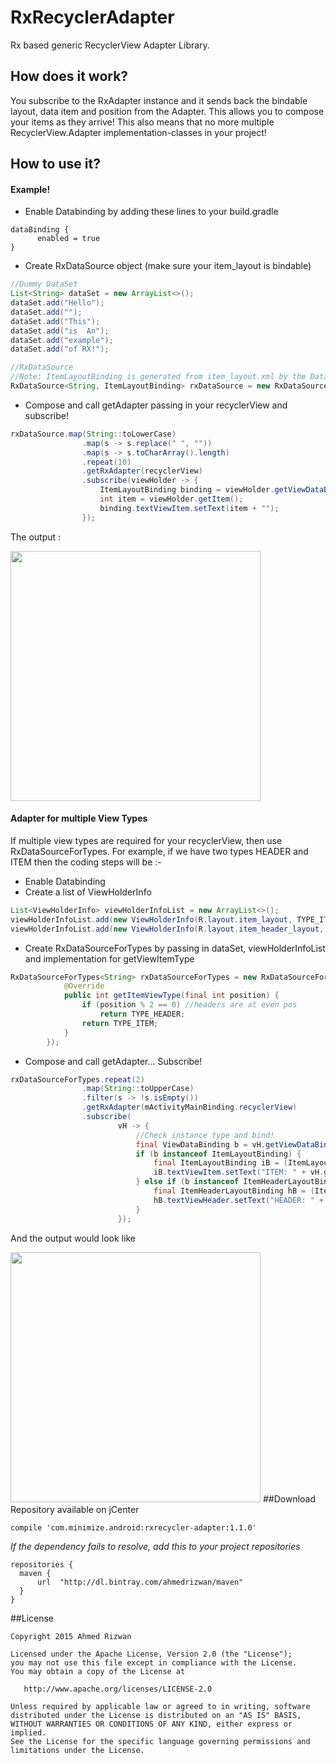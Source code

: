 # RxRecyclerAdapter
Rx based generic RecyclerView Adapter Library. 

## How does it work?
You subscribe to the RxAdapter instance and it sends back the bindable layout, data item and position from the Adapter. This allows you to compose your items as they arrive! This also means that no more multiple RecyclerView.Adapter implementation-classes in your project!

## How to use it? 
#### Example!
- Enable Databinding by adding these lines to your build.gradle
```Gradle
dataBinding {
      enabled = true
}
```
- Create RxDataSource object (make sure your item_layout is bindable)
```java
//Dummy DataSet
List<String> dataSet = new ArrayList<>();
dataSet.add("Hello");
dataSet.add("");
dataSet.add("This");
dataSet.add("is  An");
dataSet.add("example");
dataSet.add("of RX!");

//RxDataSource
//Note: ItemLayoutBinding is generated from item_layout.xml by the Databinding Library
RxDataSource<String, ItemLayoutBinding> rxDataSource = new RxDataSource<>(R.layout.item_layout, dataSet);
```
- Compose and call getAdapter passing in your recyclerView and subscribe!
```java
rxDataSource.map(String::toLowerCase)
                .map(s -> s.replace(" ", ""))
                .map(s -> s.toCharArray().length)
                .repeat(10)
                .getRxAdapter(recyclerView)
                .subscribe(viewHolder -> {
                    ItemLayoutBinding binding = viewHolder.getViewDataBinding();
                    int item = viewHolder.getItem();
                    binding.textViewItem.setText(item + "");
                });
```

The output :

<img src="https://raw.githubusercontent.com/ahmedrizwan/RxRecyclerAdapter/master/app/src/main/res/drawable/recycler_adapter.png" width=400px  />


#### Adapter for multiple View Types
If multiple view types are required for your recyclerView, then use RxDataSourceForTypes. For example, if we have two types HEADER and ITEM then the coding steps will be :-
- Enable Databinding
- Create a list of ViewHolderInfo
```java 
List<ViewHolderInfo> viewHolderInfoList = new ArrayList<>();
viewHolderInfoList.add(new ViewHolderInfo(R.layout.item_layout, TYPE_ITEM)); //TYPE_ITEM = 1
viewHolderInfoList.add(new ViewHolderInfo(R.layout.item_header_layout, TYPE_HEADER)); //TYPE_HEADER = 0
```
- Create RxDataSourceForTypes by passing in dataSet, viewHolderInfoList and implementation for getViewItemType
```java
RxDataSourceForTypes<String> rxDataSourceForTypes = new RxDataSourceForTypes<>(dataSet, viewHolderInfoList, new OnGetItemViewType() {
            @Override
            public int getItemViewType(final int position) {
                if (position % 2 == 0) //headers are at even pos
                    return TYPE_HEADER;
                return TYPE_ITEM;
            }
        });
```
- Compose and call getAdapter... Subscribe!
```java
rxDataSourceForTypes.repeat(2)
                .map(String::toUpperCase)
                .filter(s -> !s.isEmpty())
                .getRxAdapter(mActivityMainBinding.recyclerView)
                .subscribe(
                        vH -> {
                            //Check instance type and bind!
                            final ViewDataBinding b = vH.getViewDataBinding();
                            if (b instanceof ItemLayoutBinding) {
                                final ItemLayoutBinding iB = (ItemLayoutBinding) b;
                                iB.textViewItem.setText("ITEM: " + vH.getItem());
                            } else if (b instanceof ItemHeaderLayoutBinding) {
                                final ItemHeaderLayoutBinding hB = (ItemHeaderLayoutBinding) b;
                                hB.textViewHeader.setText("HEADER: " + vH.getItem());
                            }
                        });
```
And the output would look like

<img src="https://raw.githubusercontent.com/ahmedrizwan/RxRecyclerAdapter/master/app/src/main/res/drawable/recycler_adapter_types.png" width=400px  />
##Download 
Repository available on jCenter

```Gradle
compile 'com.minimize.android:rxrecycler-adapter:1.1.0'
```
*If the dependency fails to resolve, add this to your project repositories*
```Gradle
repositories {
  maven {
      url  "http://dl.bintray.com/ahmedrizwan/maven" 
  }
}
```

##License 
```
Copyright 2015 Ahmed Rizwan

Licensed under the Apache License, Version 2.0 (the "License");
you may not use this file except in compliance with the License.
You may obtain a copy of the License at

   http://www.apache.org/licenses/LICENSE-2.0

Unless required by applicable law or agreed to in writing, software
distributed under the License is distributed on an "AS IS" BASIS,
WITHOUT WARRANTIES OR CONDITIONS OF ANY KIND, either express or implied.
See the License for the specific language governing permissions and
limitations under the License.
```
